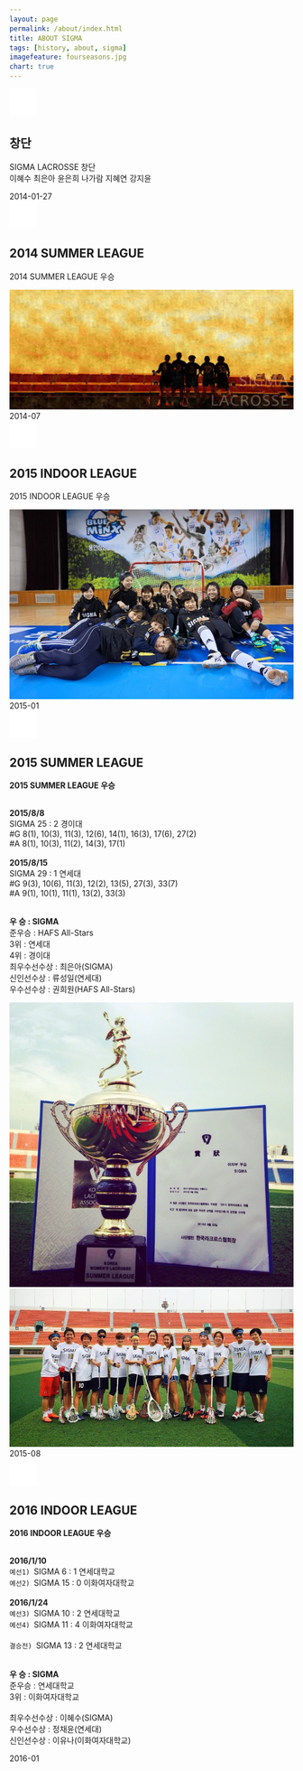 ```yaml
---
layout: page
permalink: /about/index.html
title: ABOUT SIGMA
tags: [history, about, sigma]
imagefeature: fourseasons.jpg
chart: true
---
```

<div>
<section id="cd-timeline" class="cd-container">
    <div class="cd-timeline-block">
      <div class="cd-timeline-img cd-picture">
        <img src="/images/cd-icon-picture.svg" alt="Picture">
      </div> <!-- cd-timeline-img -->
      <div class="cd-timeline-content">
          <h2>창단</h2>
          <p>SIGMA LACROSSE 창단<br>
                  이혜수 최은아 윤은희 나가람 지혜연 강지윤
          </p>
          <span class="cd-date">2014-01-27</span>
      </div> <!-- cd-timeline-content -->
    </div> <!-- cd-timeline-block -->
    <div class="cd-timeline-block">
      <div class="cd-timeline-img cd-movie">
        <img src="/images/cd-icon-movie.svg" alt="Movie">
      </div> <!-- cd-timeline-img -->
      <div class="cd-timeline-content">
        <h2>2014 SUMMER LEAGUE</h2>
        <p>2014 SUMMER LEAGUE 우승</p>
        <img src="/images/sigma-background.jpg" onclick="clicktest(this.src);">
        <span class="cd-date">2014-07</span>
      </div> <!-- cd-timeline-content -->
    </div> <!-- cd-timeline-block -->
    <div class="cd-timeline-block">
      <div class="cd-timeline-img cd-picture">
        <img src="/images/cd-icon-picture.svg" alt="Picture">
      </div> <!-- cd-timeline-img -->
      <div class="cd-timeline-content">
        <h2>2015 INDOOR LEAGUE </h2>
        <p>2015 INDOOR LEAGUE 우승 </p>
        <img src="/images/sigma-2015-indoor-team.jpg" onclick="clicktest(this.src);">
        <span class="cd-date">2015-01</span>
      </div> <!-- cd-timeline-content -->
    </div> <!-- cd-timeline-block -->
    <div class="cd-timeline-block">
      <div class="cd-timeline-img cd-location">
        <img src="/images/cd-icon-location.svg" alt="Location">
      </div> <!-- cd-timeline-img -->
      <div class="cd-timeline-content">
          <h2>2015 SUMMER LEAGUE</h2>
          <p><strong>2015 SUMMER LEAGUE 우승</strong><br></p>
          <br>
            <strong>2015/8/8</strong><br>
            SIGMA 25 : 2 경이대<br>
            #G 8(1), 10(3), 11(3), 12(6), 14(1), 16(3), 17(6), 27(2)<br>
            #A 8(1), 10(3), 11(2), 14(3), 17(1)<br>
            <br>
            <strong>2015/8/15</strong><br>
            SIGMA 29 : 1 연세대<br>
            #G 9(3), 10(6), 11(3), 12(2), 13(5), 27(3), 33(7)<br>
            #A 9(1), 10(1), 11(1), 13(2), 33(3)<br>
            <br>
            <p class="small-text">
                <strong>우  승 : SIGMA</strong><br>
                준우승 : HAFS All-Stars <br>
                3위 : 연세대  <br>
                4위 : 경이대  <br>
                최우수선수상 : 최은아(SIGMA) <br>
                신인선수상 : 류성일(연세대) <br>
                우수선수상 : 권희원(HAFS All-Stars)
            </p>
          <img src="/images/sigma-2015-summer.jpg" onclick="clicktest(this.src);">
          <img src="/images/sigma-2015-summer-team.jpg" onclick="clicktest(this.src);">
        <span class="cd-date">2015-08</span>
      </div> <!-- cd-timeline-content -->
    </div> <!-- cd-timeline-block -->
    <div class="cd-timeline-block">
      <div class="cd-timeline-img cd-location">
        <img src="/images/cd-icon-location.svg" alt="Location">
      </div> <!-- cd-timeline-img -->
      <div class="cd-timeline-content">
          <h2>2016 INDOOR LEAGUE</h2>
          <p><strong>2016 INDOOR LEAGUE 우승</strong><br></p>
          <br>
            <strong>2016/1/10</strong><br>
            <code>예선1) </code>SIGMA 6 : 1 연세대학교<br>
            <code>예선2) </code>SIGMA 15 : 0 이화여자대학교<br>
            <br>
            <strong>2016/1/24</strong><br>
            <code>예선3) </code>SIGMA 10 : 2 연세대학교<br>
            <code>예선4) </code>SIGMA 11 : 4 이화여자대학교<br>
            <br>
            <code>결승전) </code>SIGMA 13 : 2 연세대학교<br>
            <br>
            <p class="small-text">
                <strong>우  승 : SIGMA</strong><br>
                준우승 : 연세대학교 <br>
                3위 : 이화여자대학교  <br>
                <br>
                최우수선수상 : 이혜수(SIGMA) <br>
                우수선수상 : 정채윤(연세대) <br>
                신인선수상 : 이유나(이화여자대학교)
            </p>
        <span class="cd-date">2016-01</span>
      </div> <!-- cd-timeline-content -->
    </div> <!-- cd-timeline-block -->
</section> <!-- cd-timeline -->
</div>

<script src="http://ajax.googleapis.com/ajax/libs/jquery/1.11.0/jquery.min.js"></script>
<script src="/assets/js/main.js"></script> <!-- Resource jQuery -->
